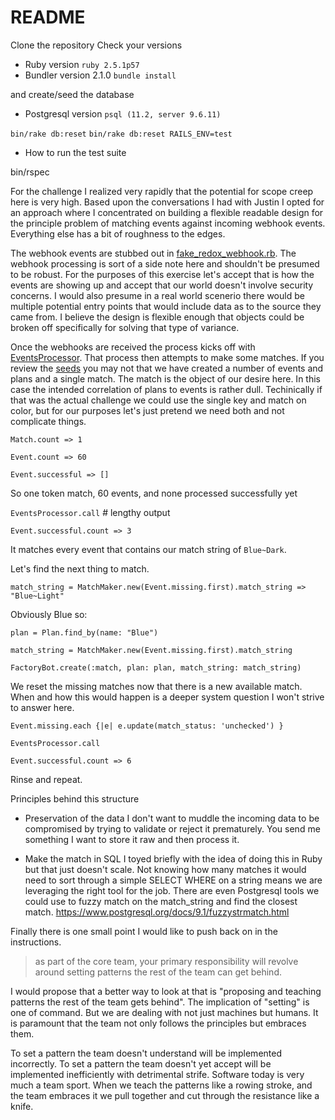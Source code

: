 # README

Clone the repository
Check your versions

* Ruby version `ruby 2.5.1p57`
* Bundler version 2.1.0
`bundle install`

and create/seed the database

* Postgresql version `psql (11.2, server 9.6.11)`

`bin/rake db:reset`
`bin/rake db:reset RAILS_ENV=test`

* How to run the test suite

bin/rspec

For the challenge I realized very rapidly that the potential for scope creep here
is very high. Based upon the conversations I had with Justin I opted for an
approach where I concentrated on building a flexible readable design for the
principle problem of matching events against incoming webhook events. Everything
else has a bit of roughness to the edges.

The webhook events are stubbed out in
[fake_redox_webhook.rb](https://github.com/falonofthetower/roundtrip-challenge/blob/master/app/services/fake_redox_webhook.rb).
The webhook processing is sort of a side note here and shouldn't be presumed to
be robust. For the purposes of this exercise let's accept that is how the events
are showing up and accept that our world doesn't involve security concerns. I
would also presume in a real world scenerio there would be multiple potential
entry points that would include data as to the source they came from. I believe
the design is flexible enough that objects could be broken off specifically for
solving that type of variance.

Once the webhooks are received the process kicks off with [EventsProcessor](https://github.com/falonofthetower/roundtrip-challenge/blob/master/app/services/events_processor.rb). That process then attempts to make some matches.
If you review the [seeds](https://github.com/falonofthetower/roundtrip-challenge/blob/master/db/seeds.rb) you may not that we have created a number of events and plans and a single match. The match is the object of our desire here.
In this case the intended correlation of plans to events is rather dull.
Techinically if that was the actual challenge we could use the single key and
match on color, but for our purposes let's just pretend we need both and not
complicate things.

`Match.count => 1`

`Event.count => 60`

`Event.successful => []`

So one token match, 60 events, and none processed successfully yet

`EventsProcessor.call` # lengthy output

`Event.successful.count => 3`

It matches every event that contains our match string of `Blue~Dark`.

Let's find the next thing to match.

`match_string = MatchMaker.new(Event.missing.first).match_string => "Blue~Light"`

Obviously Blue so:
 
`plan = Plan.find_by(name: "Blue")`

`match_string = MatchMaker.new(Event.missing.first).match_string`

`FactoryBot.create(:match, plan: plan, match_string: match_string)`

We reset the missing matches now that there is a new available match. When and
how this would happen is a deeper system question I won't strive to answer here.

`Event.missing.each {|e| e.update(match_status: 'unchecked') }`

`EventsProcessor.call`

`Event.successful.count => 6`

Rinse and repeat.

Principles behind this structure
- Preservation of the data
  I don't want to muddle the incoming data to be compromised by trying
  to validate or reject it prematurely. You send me something I want to store it
  raw and then process it.

- Make the match in SQL
  I toyed briefly with the idea of doing this in Ruby but that just doesn't
  scale. Not knowing how many matches it would need to sort through a simple
  SELECT WHERE on a string means we are leveraging the right tool for the job.
  There are even Postgresql tools we could use to fuzzy match on the
  match_string and find the closest match.
  https://www.postgresql.org/docs/9.1/fuzzystrmatch.html

Finally there is one small point I would like to push back on in the
instructions.

> as part of the core team, your primary responsibility will revolve around setting patterns the rest of the team can get behind.

I would propose that a better way to look at that is "proposing and teaching
patterns the rest of the team gets behind". The implication of "setting" is
one of command. But we are dealing with not just machines but humans. It is
paramount that the team not only follows the principles but embraces them.

To set a pattern the team doesn't understand will be implemented incorrectly. To
set a pattern the team doesn't yet accept will be implemented inefficiently with
detrimental strife. Software today is very much a team sport. When we teach the
patterns like a rowing stroke, and the team embraces it we pull together and cut
through the resistance like a knife.
